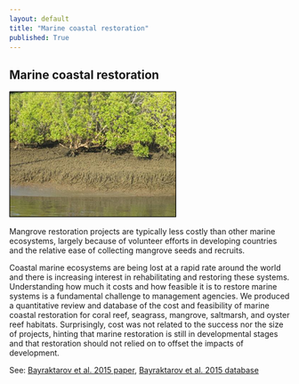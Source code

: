 ```yaml
---
layout: default
title: "Marine coastal restoration"
published: True  
---
```


## Marine coastal restoration 

<div class = "image_caption">
<img src ="/images/mangrove.png" alt="coral reef" class="largeimage"/>
<p>
Mangrove restoration projects are typically less costly than other marine ecosystems, largely because of volunteer efforts in developing countries and the relative ease of collecting mangrove seeds and recruits.
</p>
</div>  

Coastal marine ecosystems are being lost at a rapid rate around the world and there is increasing interest in rehabilitating and restoring these systems. Understanding how much it costs and how feasible it is to restore marine systems is a fundamental challenge to management agencies. We produced a quantitative review and database of the cost and feasibility of marine coastal restoration for coral reef, seagrass, mangrove, saltmarsh, and oyster reef habitats. Surprisingly, cost was not related to the success nor the size of projects, hinting that marine restoration is still in developmental stages and that restoration should not relied on to offset the impacts of development.



See: [Bayraktarov et al. 2015 paper](http://onlinelibrary.wiley.com/doi/10.1890/15-1077/full), [Bayraktarov et al. 2015 database](http://datadryad.org/resource/doi:10.5061/dryad.rc0jn)
